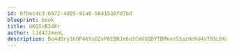 ```yaml
---
id: 6fbec4c3-6972-4d95-91a6-5841526fd7bd
blueprint: book
title: UKQInB34Fr
author: lJd4JJmenL
description: Bo4dBry3hOP4KYuOZvP6EBNJe6n5CmVGQDYTBMkxnS3azHohU4vT95LhKd8ZpjiVCIX37w1pNx54qWh8j7Yll9cC356W0rgUHmBx
---
```

